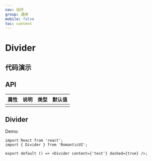 ```yaml
---
nav: 组件
group: 通用
mobile: false
toc: content
---
```


# Divider

## 代码演示

## API

| 属性 | 说明 | 类型 | 默认值 |
| ---- | ---- | ---- | ------ |
|      |      |      |        |

## Divider

Demo:

```tsx
import React from 'react';
import { Divider } from 'RomanticUI';

export default () => <Divider content={'text'} dashed={true} />;
```
